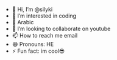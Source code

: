- 👋 Hi, I’m @silyki
- 👀 I’m interested in coding
- 🌱 Arabic
- 💞️ I’m looking to collaborate on youtube
- 📫 How to reach me email
- 😄 Pronouns: HE
- ⚡ Fun fact: im cool😎

<!---
silyki/silyki is a ✨ special ✨ repository because its `README.md` (this file) appears on your GitHub profile.
You can click the Preview link to take a look at your changes.
--->
